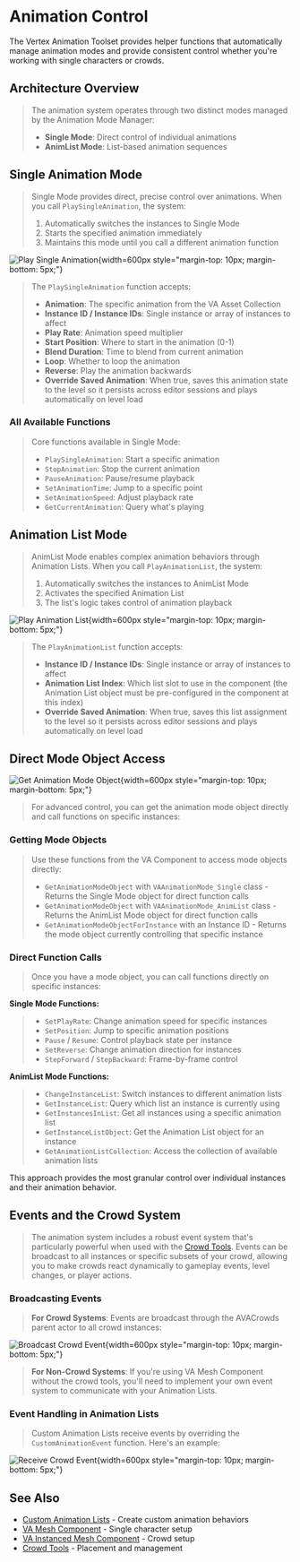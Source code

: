 # Animation Control

The Vertex Animation Toolset provides helper functions that automatically manage animation modes and provide consistent control whether you're working with single characters or crowds.

## Architecture Overview

> The animation system operates through two distinct modes managed by the Animation Mode Manager:
> 
> - **Single Mode**: Direct control of individual animations
> - **AnimList Mode**: List-based animation sequences


## Single Animation Mode

> Single Mode provides direct, precise control over animations. When you call `PlaySingleAnimation`, the system:
> 
> 1. Automatically switches the instances to Single Mode
> 2. Starts the specified animation immediately
> 3. Maintains this mode until you call a different animation function

![Play Single Animation](assets/playsingleanim.jpg){width=600px style="margin-top: 10px; margin-bottom: 5px;"}

> The `PlaySingleAnimation` function accepts:
> 
> - **Animation**: The specific animation from the VA Asset Collection
> - **Instance ID / Instance IDs**: Single instance or array of instances to affect
> - **Play Rate**: Animation speed multiplier
> - **Start Position**: Where to start in the animation (0-1)
> - **Blend Duration**: Time to blend from current animation
> - **Loop**: Whether to loop the animation
> - **Reverse**: Play the animation backwards
> - **Override Saved Animation**: When true, saves this animation state to the level so it persists across editor sessions and plays automatically on level load

### All Available Functions

> Core functions available in Single Mode:
> 
> - `PlaySingleAnimation`: Start a specific animation
> - `StopAnimation`: Stop the current animation
> - `PauseAnimation`: Pause/resume playback
> - `SetAnimationTime`: Jump to a specific point
> - `SetAnimationSpeed`: Adjust playback rate
> - `GetCurrentAnimation`: Query what's playing

## Animation List Mode

> AnimList Mode enables complex animation behaviors through Animation Lists. When you call `PlayAnimationList`, the system:
> 
> 1. Automatically switches the instances to AnimList Mode
> 2. Activates the specified Animation List
> 3. The list's logic takes control of animation playback

![Play Animation List](assets/playanimlist.jpg){width=600px style="margin-top: 10px; margin-bottom: 5px;"}

> The `PlayAnimationList` function accepts:
> 
> - **Instance ID / Instance IDs**: Single instance or array of instances to affect
> - **Animation List Index**: Which list slot to use in the component (the Animation List object must be pre-configured in the component at this index)
> - **Override Saved Animation**: When true, saves this list assignment to the level so it persists across editor sessions and plays automatically on level load

## Direct Mode Object Access

![Get Animation Mode Object](assets/animmode_getanimmode.jpg){width=600px style="margin-top: 10px; margin-bottom: 5px;"}

> For advanced control, you can get the animation mode object directly and call functions on specific instances:

### **Getting Mode Objects**

> Use these functions from the VA Component to access mode objects directly:
>
> - `GetAnimationModeObject` with `VAAnimationMode_Single` class - Returns the Single Mode object for direct function calls
> - `GetAnimationModeObject` with `VAAnimationMode_AnimList` class - Returns the AnimList Mode object for direct function calls
> - `GetAnimationModeObjectForInstance` with an Instance ID - Returns the mode object currently controlling that specific instance

### **Direct Function Calls**

> Once you have a mode object, you can call functions directly on specific instances:

**Single Mode Functions:**
> - `SetPlayRate`: Change animation speed for specific instances
> - `SetPosition`: Jump to specific animation positions  
> - `Pause` / `Resume`: Control playback state per instance
> - `SetReverse`: Change animation direction for instances
> - `StepForward` / `StepBackward`: Frame-by-frame control

**AnimList Mode Functions:**
> - `ChangeInstanceList`: Switch instances to different animation lists
> - `GetInstanceList`: Query which list an instance is currently using
> - `GetInstancesInList`: Get all instances using a specific animation list
> - `GetInstanceListObject`: Get the Animation List object for an instance
> - `GetAnimationListCollection`: Access the collection of available animation lists

This approach provides the most granular control over individual instances and their animation behavior.

## Events and the Crowd System

> The animation system includes a robust event system that's particularly powerful when used with the [Crowd Tools](crowd-tools-editor-mode.md). Events can be broadcast to all instances or specific subsets of your crowd, allowing you to make crowds react dynamically to gameplay events, level changes, or player actions.

### **Broadcasting Events**

> **For Crowd Systems**: Events are broadcast through the AVACrowds parent actor to all crowd instances:

![Broadcast Crowd Event](assets/crowdevent_broadcast.jpg){width=600px style="margin-top: 10px; margin-bottom: 5px;"}

> **For Non-Crowd Systems**: If you're using VA Mesh Component without the crowd tools, you'll need to implement your own event system to communicate with your Animation Lists.

### **Event Handling in Animation Lists**

> Custom Animation Lists receive events by overriding the `CustomAnimationEvent` function. Here's an example:

![Receive Crowd Event](assets/crowdevent_receive.jpg){width=600px style="margin-top: 10px; margin-bottom: 5px;"}

## See Also

- [Custom Animation Lists](custom-animation-lists.md) - Create custom animation behaviors
- [VA Mesh Component](vertex-anim-mesh-component.md) - Single character setup
- [VA Instanced Mesh Component](vertex-anim-instanced-mesh-component.md) - Crowd setup
- [Crowd Tools](crowd-tools-editor-mode.md) - Placement and management